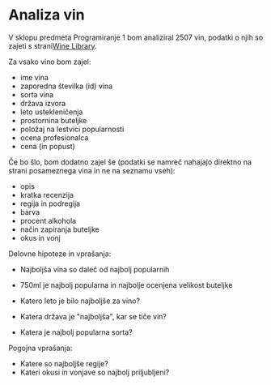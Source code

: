 # Analiza vin

V sklopu predmeta Programiranje 1 bom analiziral 2507 vin, podatki o njih so zajeti s strani[Wine Library](https://winelibrary.com/search?search=&sort_by=rating-desc).

Za vsako vino bom zajel:
* ime vina
* zaporedna številka (id) vina
* sorta vina
* država izvora
* leto ustekleničenja
* prostornina buteljke
* položaj na lestvici popularnosti
* ocena profesionalca
* cena (in popust)

Če bo šlo, bom dodatno zajel še (podatki se namreč nahajajo direktno na strani posameznega vina in ne na seznamu vseh):
* opis
* kratka recenzija
* regija in podregija
* barva 
* procent alkohola
* način zapiranja buteljke
* okus in vonj

Delovne hipoteze in vprašanja:
* Najboljša vina so daleč od najbolj popularnih
* 750ml je najbolj popularna in najbolje ocenjena velikost buteljke

* Katero leto je bilo najboljše za vino?
* Katera država je "najboljša", kar se tiče vin?
* Katera je najbolj popularna sorta?

Pogojna vprašanja:
* Katere so najboljše regije?
* Kateri okusi in vonjave so najbolj priljubljeni?


